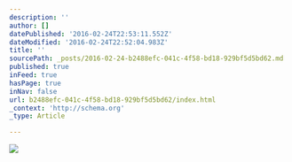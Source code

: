 ```yaml
---
description: ''
author: []
datePublished: '2016-02-24T22:53:11.552Z'
dateModified: '2016-02-24T22:52:04.983Z'
title: ''
sourcePath: _posts/2016-02-24-b2488efc-041c-4f58-bd18-929bf5d5bd62.md
published: true
inFeed: true
hasPage: true
inNav: false
url: b2488efc-041c-4f58-bd18-929bf5d5bd62/index.html
_context: 'http://schema.org'
_type: Article

---
```

![](https://the-grid-user-content.s3-us-west-2.amazonaws.com/ab688427-fdad-4b45-acb5-aabd35920a0e.png)